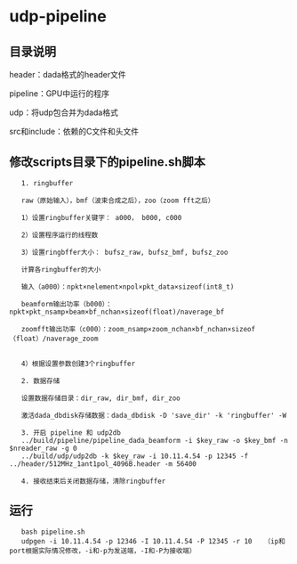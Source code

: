 # udp-pipeline

## 目录说明

header：dada格式的header文件

pipeline：GPU中运行的程序

udp：将udp包合并为dada格式

src和include：依赖的C文件和头文件

## 修改scripts目录下的pipeline.sh脚本

       1. ringbuffer
       
       raw（原始输入），bmf（波束合成之后），zoo（zoom fft之后）
       
       1）设置ringbuffer关键字： a000， b000, c000
       
       2）设置程序运行的线程数
       
       3）设置ringbffer大小： bufsz_raw, bufsz_bmf, bufsz_zoo
       
       计算各ringbuffer的大小
       
       输入（a000）：npkt×nelement×npol×pkt_data×sizeof(int8_t)
       
       beamform输出功率（b000）： npkt×pkt_nsamp×beam×bf_nchan×sizeof(float)/naverage_bf
       
       zoomfft输出功率（c000）：zoom_nsamp×zoom_nchan×bf_nchan×sizeof（float）/naverage_zoom

       
       4）根据设置参数创建3个ringbuffer
        
       2. 数据存储
       
       设置数据存储目录：dir_raw, dir_bmf, dir_zoo
       
       激活dada_dbdisk存储数据：dada_dbdisk -D 'save_dir' -k 'ringbuffer' -W
       
       3. 开启 pipeline 和 udp2db
       ../build/pipeline/pipeline_dada_beamform -i $key_raw -o $key_bmf -n $nreader_raw -g 0
       ../build/udp/udp2db -k $key_raw -i 10.11.4.54 -p 12345 -f ../header/512MHz_1ant1pol_4096B.header -m 56400
       
       4. 接收结束后关闭数据存储，清除ringbuffer
       
## 运行
       bash pipeline.sh
       udpgen -i 10.11.4.54 -p 12346 -I 10.11.4.54 -P 12345 -r 10   （ip和port根据实际情况修改，-i和-p为发送端，-I和-P为接收端）

